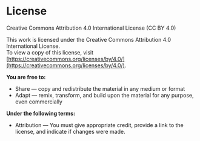 # License

Creative Commons Attribution 4.0 International License (CC BY 4.0)

This work is licensed under the Creative Commons Attribution 4.0 International License.  
To view a copy of this license, visit [https://creativecommons.org/licenses/by/4.0/](https://creativecommons.org/licenses/by/4.0/).

**You are free to:**
- Share — copy and redistribute the material in any medium or format
- Adapt — remix, transform, and build upon the material for any purpose, even commercially

**Under the following terms:**
- Attribution — You must give appropriate credit, provide a link to the license, and indicate if changes were made.
